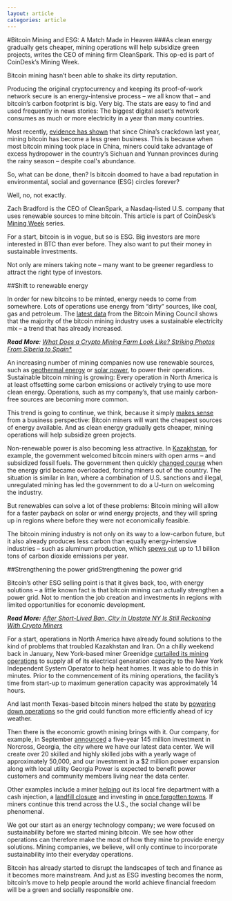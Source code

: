```yaml
---
layout: article
categories: article
---
```



#Bitcoin Mining and ESG: A Match Made in Heaven
###As clean energy gradually gets cheaper, mining operations will help subsidize green projects, writes the CEO of mining firm CleanSpark. This op-ed is part of CoinDesk’s Mining Week.

Bitcoin mining hasn’t been able to shake its dirty reputation.

Producing the original cryptocurrency and keeping its proof-of-work network secure is an energy-intensive process – we all know that – and bitcoin’s carbon footprint is big. Very big. The stats are easy to find and used frequently in news stories: The biggest digital asset’s network consumes as much or more electricity in a year than many countries.

Most recently, [evidence has shown](https://edition.cnn.com/2022/02/26/investing/bitcoin-mining-renewable-energy/index.html) that since China’s crackdown last year, mining bitcoin has become a less green business. This is because when most bitcoin mining took place in China, miners could take advantage of excess hydropower in the country’s Sichuan and Yunnan provinces during the rainy season – despite coal's abundance.

So, what can be done, then? Is bitcoin doomed to have a bad reputation in environmental, social and governance (ESG) circles forever?

Well, no, not exactly.

Zach Bradford is the CEO of CleanSpark, a Nasdaq-listed U.S. company that uses renewable sources to mine bitcoin. This article is part of CoinDesk’s [Mining Week](https://www.coindesk.com/layer2/miningweek/) series.

For a start, bitcoin is in vogue, but so is ESG. Big investors are more interested in BTC than ever before. They also want to put their money in sustainable investments.

Not only are miners taking note – many want to be greener regardless to attract the right type of investors.

##Shift to renewable energy

In order for new bitcoins to be minted, energy needs to come from somewhere. Lots of operations use energy from “dirty” sources, like coal, gas and petroleum. The [latest data](https://bitcoinminingcouncil.com/q4-bitcoin-mining-council-survey-confirms-sustainable-power-mix-and-technological-efficiency/) from the Bitcoin Mining Council shows that the majority of the bitcoin mining industry uses a sustainable electricity mix – a trend that has already increased.

***Read More**: [What Does a Crypto Mining Farm Look Like? Striking Photos From Siberia to Spain*](https://www.coindesk.com/layer2/miningweek/2022/03/21/what-does-a-crypto-mining-farm-look-like-striking-photos-from-siberia-to-spain/)*

An increasing number of mining companies now use renewable sources, such as [geothermal energy](https://www.euronews.com/next/2021/10/29/volcanic-energy-is-creating-bitcoin-in-el-salvador) or [solar power](https://blog.blockstream.com/en-blockstream-and-square-inc-join-forces-for-solar-powered-bitcoin-mining/), to power their operations. Sustainable bitcoin mining is growing: Every operation in North America is at least offsetting some carbon emissions or actively trying to use more clean energy. Operations, such as my company’s, that use mainly carbon-free sources are becoming more common.

This trend is going to continue, we think, because it simply [makes sense](https://www.coindesk.com/policy/2021/10/11/bitcoin-mining-is-reshaping-the-energy-sector-and-no-one-is-talking-about-it/) from a business perspective: Bitcoin miners will want the cheapest sources of energy available. And as clean energy gradually gets cheaper, mining operations will help subsidize green projects.

Non-renewable power is also becoming less attractive. In [Kazakhstan](https://ccaf.io/cbeci/mining_map), for example, the government welcomed bitcoin miners with open arms – and subsidized fossil fuels. The government then quickly [changed course](https://www.bloomberg.com/news/articles/2021-12-09/bitcoin-btc-miners-who-flocked-to-kazakhstan-now-see-zero-potential#:~:text=Kazakhstan%20emerged%20earlier%20this%20year,for%20the%20business%20is%20electricity.) when the energy grid became overloaded, forcing miners out of the country. The situation is similar in Iran, where a combination of U.S. sanctions and illegal, unregulated mining has led the government to do a U-turn on welcoming the industry.

But renewables can solve a lot of these problems: Bitcoin mining will allow for a faster payback on solar or wind energy projects, and they will spring up in regions where before they were not economically feasible.

The bitcoin mining industry is not only on its way to a low-carbon future, but it also already produces less carbon than equally energy-intensive industries – such as aluminum production, which [spews out](https://www.greenbiz.com/article/why-addressing-aluminum-industrys-carbon-footprint-key-climate-action) up to 1.1 billion tons of carbon dioxide emissions per year.

##Strengthening the power gridStrengthening the power grid

Bitcoin’s other ESG selling point is that it gives back, too, with energy solutions – a little known fact is that bitcoin mining can actually strengthen a power grid. Not to mention the job creation and investments in regions with limited opportunities for economic development.

***Read More:** [After Short-Lived Ban, City in Upstate NY Is Still Reckoning With Crypto Miners](https://www.coindesk.com/layer2/miningweek/2022/03/21/after-short-lived-ban-ny-town-is-still-reckoning-with-crypto-miners-next-door/)*

For a start, operations in North America have already found solutions to the kind of problems that troubled Kazakhstan and Iran. On a chilly weekend back in January, New York-based miner Greenidge [curtailed its mining operations](https://www.chronicle-express.com/story/news/2022/01/21/greenidge-curtails-bitcoin-support-grid-high-electricity-needs/6577603001/) to supply all of its electrical generation capacity to the New York Independent System Operator to help heat homes. It was able to do this in minutes. Prior to the commencement of its mining operations, the facility’s time from start-up to maximum generation capacity was approximately 14 hours.

And last month Texas-based bitcoin miners helped the state by [powering down operations](https://www.cnbc.com/2022/02/03/winter-storm-descends-on-texas-bitcoin-miners-shut-off-to-protect-ercot.html) so the grid could function more efficiently ahead of icy weather.

Then there is the economic growth mining brings with it. Our company, for example, in September [announced](https://www.globenewswire.com/news-release/2021/09/16/2298498/0/en/CleanSpark-Joins-with-Partnership-Gwinnett-to-Announce-145-Million-in-Capital-and-Human-Investments.html) a five-year 145 million investment in Norcross, Georgia, the city where we have our latest data center. We will create over 20 skilled and highly skilled jobs with a yearly wage of approximately 50,000, and our investment in a $2 million power expansion along with local utility Georgia Power is expected to benefit power customers and community members living near the data center.

Other examples include a miner [helping](helping) out its local fire department with a cash injection, a [landfill closure](https://www.observer-review.com/greenidge-announces-landfill-closure-solar-plans-cms-7158) and investing in [once forgotten towns](https://blockworks.co/small-crypto-miners-are-fixating-on-dwindling-towns-and-dilapidated-buildings/). If miners continue this trend across the U.S., the social change will be phenomenal.

We got our start as an energy technology company; we were focused on sustainability before we started mining bitcoin. We see how other operations can therefore make the most of how they mine to provide energy solutions. Mining companies, we believe, will only continue to incorporate sustainability into their everyday operations.

Bitcoin has already started to disrupt the landscapes of tech and finance as it becomes more mainstream. And just as ESG investing becomes the norm, bitcoin’s move to help people around the world achieve financial freedom will be a green and socially responsible one.
